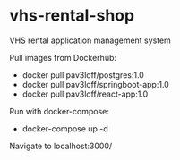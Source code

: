 # vhs-rental-shop
VHS rental application management system

Pull images from Dockerhub:
* docker pull pav3loff/postgres:1.0
* docker pull pav3loff/springboot-app:1.0
* docker pull pav3loff/react-app:1.0

Run with docker-compose:
* docker-compose up -d

Navigate to localhost:3000/
